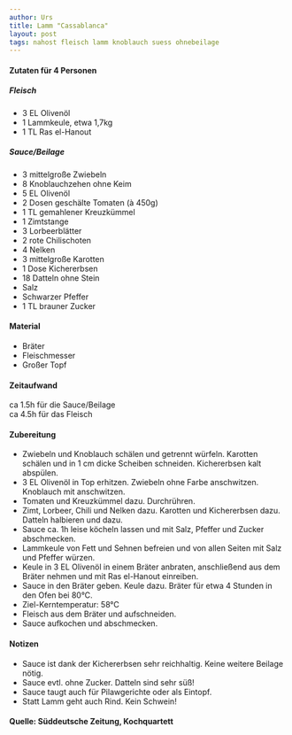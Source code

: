 ```yaml
---
author: Urs
title: Lamm "Cassablanca"
layout: post
tags: nahost fleisch lamm knoblauch suess ohnebeilage
---
```

#### Zutaten für 4 Personen
##### Fleisch
 * 3 EL Olivenöl
 * 1 Lammkeule, etwa 1,7kg
 * 1 TL Ras el-Hanout
##### Sauce/Beilage
 * 3 mittelgroße Zwiebeln
 * 8 Knoblauchzehen ohne Keim
 * 5 EL Olivenöl
 * 2 Dosen geschälte Tomaten (à 450g)
 * 1 TL gemahlener Kreuzkümmel
 * 1 Zimtstange
 * 3 Lorbeerblätter
 * 2 rote Chilischoten
 * 4 Nelken
 * 3 mittelgroße Karotten
 * 1 Dose Kichererbsen
 * 18 Datteln ohne Stein
 * Salz
 * Schwarzer Pfeffer
 * 1 TL brauner Zucker

#### Material
 * Bräter
 * Fleischmesser
 * Großer Topf

#### Zeitaufwand
ca 1.5h für die Sauce/Beilage  
ca 4.5h für das Fleisch

#### Zubereitung
  * Zwiebeln und Knoblauch schälen und getrennt würfeln. Karotten schälen und in 1 cm dicke Scheiben schneiden. Kichererbsen kalt abspülen.
  * 3 EL Olivenöl in Top erhitzen. Zwiebeln ohne Farbe anschwitzen. Knoblauch mit anschwitzen.
  * Tomaten und Kreuzkümmel dazu. Durchrühren.
  * Zimt, Lorbeer, Chili und Nelken dazu. Karotten und Kichererbsen dazu. Datteln halbieren und dazu.
  * Sauce ca. 1h leise köcheln lassen und mit Salz, Pfeffer und Zucker abschmecken.
  * Lammkeule von Fett und Sehnen befreien und von allen Seiten mit Salz und Pfeffer würzen.
  * Keule in 3 EL Olivenöl in einem Bräter anbraten, anschließend aus dem Bräter nehmen und mit Ras el-Hanout einreiben.
  * Sauce in den Bräter geben. Keule dazu. Bräter für etwa 4 Stunden in den Ofen bei 80°C.
  * Ziel-Kerntemperatur: 58°C
  * Fleisch aus dem Bräter und aufschneiden.
  * Sauce aufkochen und abschmecken.

#### Notizen
  * Sauce ist dank der Kichererbsen sehr reichhaltig. Keine weitere Beilage nötig.
  * Sauce evtl. ohne Zucker. Datteln sind sehr süß!
  * Sauce taugt auch für Pilawgerichte oder als Eintopf.
  * Statt Lamm geht auch Rind. Kein Schwein!

#### Quelle: Süddeutsche Zeitung, Kochquartett
